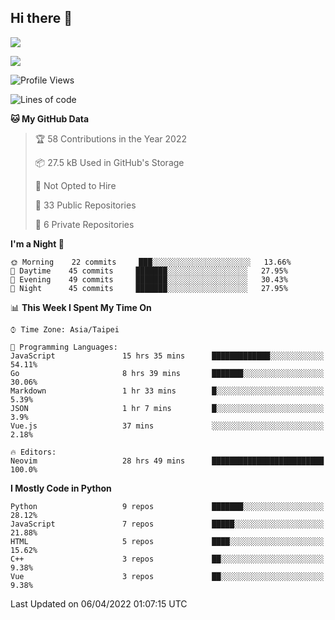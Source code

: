 ## Hi there 👋

![](https://github-readme-stats.vercel.app/api?username=CSY54&theme=nord&show_icons=true)

![](https://github-readme-stats.vercel.app/api/top-langs/?username=CSY54&theme=nord&layout=compact&card_width=445)

<!--START_SECTION:waka-->
![Profile Views](http://img.shields.io/badge/Profile%20Views-10-blue)

![Lines of code](https://img.shields.io/badge/From%20Hello%20World%20I%27ve%20Written-121%20Thousand%20lines%20of%20code-blue)

**🐱 My GitHub Data** 

> 🏆 58 Contributions in the Year 2022
 > 
> 📦 27.5 kB Used in GitHub's Storage 
 > 
> 🚫 Not Opted to Hire
 > 
> 📜 33 Public Repositories 
 > 
> 🔑 6 Private Repositories  
 > 
**I'm a Night 🦉** 

```text
🌞 Morning    22 commits     ███░░░░░░░░░░░░░░░░░░░░░░   13.66% 
🌆 Daytime    45 commits     ███████░░░░░░░░░░░░░░░░░░   27.95% 
🌃 Evening    49 commits     ███████░░░░░░░░░░░░░░░░░░   30.43% 
🌙 Night      45 commits     ███████░░░░░░░░░░░░░░░░░░   27.95%

```


📊 **This Week I Spent My Time On** 

```text
⌚︎ Time Zone: Asia/Taipei

💬 Programming Languages: 
JavaScript               15 hrs 35 mins      █████████████░░░░░░░░░░░░   54.11% 
Go                       8 hrs 39 mins       ███████░░░░░░░░░░░░░░░░░░   30.06% 
Markdown                 1 hr 33 mins        █░░░░░░░░░░░░░░░░░░░░░░░░   5.39% 
JSON                     1 hr 7 mins         █░░░░░░░░░░░░░░░░░░░░░░░░   3.9% 
Vue.js                   37 mins             ░░░░░░░░░░░░░░░░░░░░░░░░░   2.18%

🔥 Editors: 
Neovim                   28 hrs 49 mins      █████████████████████████   100.0%

```

**I Mostly Code in Python** 

```text
Python                   9 repos             ███████░░░░░░░░░░░░░░░░░░   28.12% 
JavaScript               7 repos             █████░░░░░░░░░░░░░░░░░░░░   21.88% 
HTML                     5 repos             ████░░░░░░░░░░░░░░░░░░░░░   15.62% 
C++                      3 repos             ██░░░░░░░░░░░░░░░░░░░░░░░   9.38% 
Vue                      3 repos             ██░░░░░░░░░░░░░░░░░░░░░░░   9.38%

```



 Last Updated on 06/04/2022 01:07:15 UTC
<!--END_SECTION:waka-->

<!--
**CSY54/CSY54** is a ✨ _special_ ✨ repository because its `README.md` (this file) appears on your GitHub profile.

Here are some ideas to get you started:

- 🔭 I’m currently working on ...
- 🌱 I’m currently learning ...
- 👯 I’m looking to collaborate on ...
- 🤔 I’m looking for help with ...
- 💬 Ask me about ...
- 📫 How to reach me: ...
- 😄 Pronouns: ...
- ⚡ Fun fact: ...
-->
